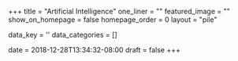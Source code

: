 +++
title = "Artificial Intelligence"
one_liner = ""
featured_image = ""
show_on_homepage = false
homepage_order = 0
layout = "pile"

data_key = ''
data_categories = []

date = 2018-12-28T13:34:32-08:00
draft = false
+++
